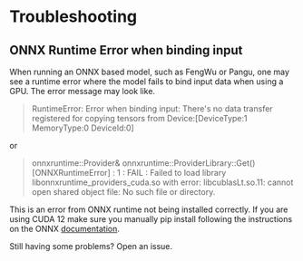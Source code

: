 # Troubleshooting

## ONNX Runtime  Error when binding input

When running an ONNX based model, such as FengWu or Pangu, one may see a runtime error
where the model fails to bind input data when using a GPU. The error message may look
like.
> RuntimeError: Error when binding input: There's no data transfer registered for
>copying tensors from Device:[DeviceType:1 MemoryType:0 DeviceId:0]

or
> onnxruntime::Provider& onnxruntime::ProviderLibrary::Get() [ONNXRuntimeError] : 1 :
>FAIL : Failed to load library libonnxruntime_providers_cuda.so with error:
> libcublasLt.so.11: cannot open shared object file: No such file or directory.

This is an error from ONNX runtime not being installed correctly.
If you are using CUDA 12 make sure you manually pip install following the instructions
on the ONNX [documentation](https://onnxruntime.ai/docs/install/#python-installs).

Still having some problems? Open an issue.
